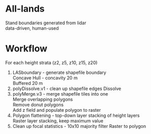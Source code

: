 # All-lands

Stand boundaries generated from lidar  
data-driven, human-used

# Workflow

For each height strata (z2, z5, z10, z15, z20)  
1. LASboundary - generate shapefile boundary  
  Concave Hull - concavity 20 m  
  Buffered 20 m  
2. polyDissolve.v1 - clean up shapefile edges 
  Dissolve  
3. polyMerge.v3 - merge shapefile tiles into one  
  Merge overlapping polygons  
  Remove donut polygons  
  Add z field and populate
  polygon to raster
4. Polygon flattening -  top-down layer stacking of height layers  
  Raster layer stacking, keep maximum value 
5. Clean up
  focal statistics - 10x10 majority filter
  Raster to polygon   



